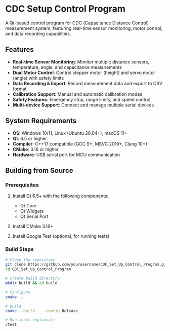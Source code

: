 # CDC Setup Control Program

A Qt-based control program for CDC (Capacitance Distance Control) measurement system, featuring real-time sensor monitoring, motor control, and data recording capabilities.

## Features

- **Real-time Sensor Monitoring**: Monitor multiple distance sensors, temperature, angle, and capacitance measurements
- **Dual Motor Control**: Control stepper motor (height) and servo motor (angle) with safety limits
- **Data Recording & Export**: Record measurement data and export to CSV format
- **Calibration Support**: Manual and automatic calibration modes
- **Safety Features**: Emergency stop, range limits, and speed control
- **Multi-device Support**: Connect and manage multiple serial devices

## System Requirements

- **OS**: Windows 10/11, Linux (Ubuntu 20.04+), macOS 11+
- **Qt**: 6.5 or higher
- **Compiler**: C++17 compatible (GCC 9+, MSVC 2019+, Clang 10+)
- **CMake**: 3.16 or higher
- **Hardware**: USB serial port for MCU communication

## Building from Source

### Prerequisites

1. Install Qt 6.5+ with the following components:
   - Qt Core
   - Qt Widgets
   - Qt Serial Port

2. Install CMake 3.16+

3. Install Google Test (optional, for running tests)

### Build Steps

```bash
# Clone the repository
git clone https://github.com/yourusername/CDC_Set_Up_Control_Program.git
cd CDC_Set_Up_Control_Program

# Create build directory
mkdir build && cd build

# Configure
cmake ..

# Build
cmake --build . --config Release

# Run tests (optional)
ctest